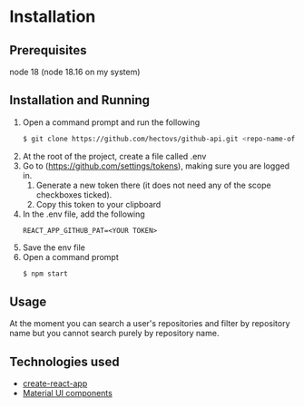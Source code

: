 # Installation 
## Prerequisites 
node 18 (node 18.16 on my system)

## Installation and Running 

1. Open a command prompt and run the following
   ```sh
   $ git clone https://github.com/hectovs/github-api.git <repo-name-of-your-choice>
   ```
2. At the root of the project, create a file called .env 
3. Go to (https://github.com/settings/tokens), making sure you are logged in. 
    1. Generate a new token there (it does not need any of the scope checkboxes ticked).
    2. Copy this token to your clipboard
4. In the .env file, add the following
   ```env
   REACT_APP_GITHUB_PAT=<YOUR TOKEN> 
   ``` 
5. Save the env file  
6. Open a command prompt 
   ```sh
   $ npm start
   ```

## Usage 
At the moment you can search a user's repositories and filter by repository name but you cannot search purely by repository name. 

## Technologies used 
- [create-react-app](https://create-react-app.dev/)
- [Material UI components](https://mui.com/)
